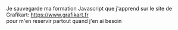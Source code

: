 Je sauvegarde ma formation Javascript que j'apprend sur  le site de Grafikart: https://www.grafikart.fr  
pour m'en reservir partout quand j'en ai besoin 
